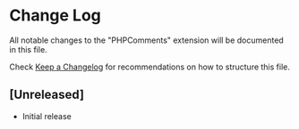 # Change Log
All notable changes to the "PHPComments" extension will be documented in this file.

Check [Keep a Changelog](http://keepachangelog.com/) for recommendations on how to structure this file.

## [Unreleased]
- Initial release
